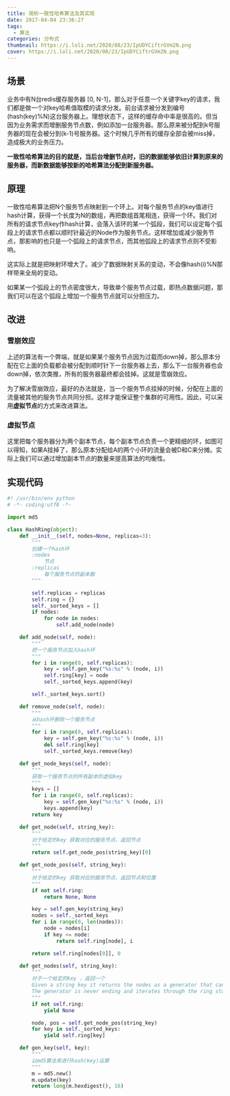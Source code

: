 ```yaml
---
title: 简析一致性哈希算法及其实现
date: 2017-04-04 23:36:27
tags:
  - 算法
categories: 分布式
thumbnail: https://i.loli.net/2020/08/23/IpUDYCiftrGVm2N.png
cover: https://i.loli.net/2020/08/23/IpUDYCiftrGVm2N.png
---
```


## 场景

业务中有N台redis缓存服务器 [0, N-1]，那么对于任意一个关键字key的请求，我们都是做一个对key哈希值取模的请求分发。前台请求被分发到编号(hash(key)%N)这台服务器上。理想状态下，这样的缓存命中率是很高的。但当因为业务需求而增删服务节点数，例如添加一台服务器。那么原来被分配到k号服务器的现在会被分到(k-1)号服务器。这个时候几乎所有的缓存全部会被miss掉，造成极大的业务压力。

**一致性哈希算法的目的就是，当后台增删节点时，旧的数据能够依旧计算到原来的服务器，而新数据能够按新的哈希算法分配到新服务器。**

<!--more-->

## 原理

一致性哈希算法把N个服务节点映射到一个环上。对每个服务节点的key值进行hash计算，获得一个长度为N的数组，再把数组首尾相连，获得一个环。我们对所有的请求节点key作hash计算，会落入该环的某一个弧段，我们可以设定每个弧段上的请求节点都以顺时针最近的Node作为服务节点。这样增加或减少服务节点，那影响的也只是一个弧段上的请求节点，而其他弧段上的请求节点则不受影响。

这实际上就是把映射环增大了。减少了数据映射关系的变动，不会像hash(i)%N那样带来全局的变动。

如果某一个弧段上的节点密度很大，导致单个服务节点过载，即热点数据问题，那我们可以在这个弧段上增加一个服务节点就可以分担压力。



## 改进

### 雪崩效应

上述的算法有一个弊端，就是如果某个服务节点因为过载而down掉，那么原本分配在它上面的负载都会被分配到顺时针下一台服务器上去，那么下一台服务器也会down掉，依次类推，所有的服务器最终都会挂掉。这就是雪崩效应。

为了解决雪崩效应，最好的办法就是，当一个服务节点挂掉的时候，分配在上面的流量被其他的服务节点共同分担。这样才能保证整个集群的可用性。因此，可以采用**虚拟节点**的方式来改进算法。

### 虚拟节点



这里把每个服务器分为两个副本节点，每个副本节点负责一个更精细的环，如图可以得知，如果A挂掉了，那么原本分配给A的两个小环的流量会被D和C来分摊。实际上我们可以通过增加副本节点的数量来提高算法的均衡性。



## 实现代码

```python
#! /usr/bin/env python
# -*- coding:utf8 -*-

import md5

class HashRing(object):
    def __init__(self, nodes=None, replicas=3):
        """
        创建一个hash环
        :nodes 
            节点 
        :replicas
            每个服务节点的副本数
        """

        self.replicas = replicas
        self.ring = {}
        self._sorted_keys = []
        if nodes:
            for node in nodes:
                self.add_node(node)

    def add_node(self, node):
        """
        把一个服务节点加入hash环
        """
        for i in range(0, self.replicas):
            key = self.gen_key("%s:%s" % (node, i))
            self.ring[key] = node
            self._sorted_keys.append(key)

        self._sorted_keys.sort()

    def remove_node(self, node):
        """
        从hash环删除一个服务节点
        """
        for i in range(0, self.replicas):
            key = self.gen_key("%s:%s" % (node, i))
            del self.ring[key]
            self._sorted_keys.remove(key)

    def get_node_keys(self, node):
        """
        获取一个服务节点的所有副本的虚拟key
        """
        keys = []
        for i in range(0, self.replicas):
            key = self.gen_key("%s:%s" % (node, i))
            keys.append(key)
        return key

    def get_node(self, string_key):
        """
		对于给定的key 获取对应的服务节点，返回节点
        """
        return self.get_node_pos(string_key)[0]

    def get_node_pos(self, string_key):
        """
        对于给定的key 获取对应的服务节点，返回节点和位置
        """
        if not self.ring:
            return None, None

        key = self.gen_key(string_key)
        nodes = self._sorted_keys
        for i in range(0, len(nodes)):
            node = nodes[i]
            if key <= node:
                return self.ring[node], i

        return self.ring[nodes[0]], 0

    def get_nodes(self, string_key):
        """
        对于一个给定的key ，返回一个
        Given a string key it returns the nodes as a generator that can hold the key.
        The generator is never ending and iterates through the ring starting at the correct position.
        """
        if not self.ring:
            yield None

        node, pos = self.get_node_pos(string_key)
        for key in self._sorted_keys:
            yield self.ring[key]

    def gen_key(self, key):
        """
		以md5算法来进行hash(key)运算
        """
        m = md5.new()
        m.update(key)
        return long(m.hexdigest(), 16)
```


